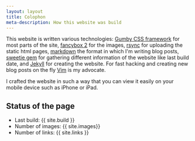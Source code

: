 ```yaml
---
layout: layout
title: Colophon
meta-description: How this website was build
---
```


This website is written various technologies: [Gumby CSS framework](http://gumbyframework.com/) for most parts of the site, [fancybox 2](http://fancyapps.com/fancybox/) for the images, [rsync](http://en.wikipedia.org/wiki/Rsync) for uploading the static html pages, [markdown](http://daringfireball.net/projects/markdown/) the format in which I'm writing blog posts, [sweetie gem](https://github.com/matthias-guenther/sweetie) for gathering different information of the website like last build date, and [Jekyll](http://jekyllrb.com) for creating the website. For fast hacking and creating new blog posts on the fly [Vim](http://www.vim.org) is my advocate.


I crafted the website in such a way that you can view it easily on your mobile device such as iPhone or iPad.


## Status of the page

- <span class="danger label">Last build:</span> {{ site.build }}
- <span class="warning label">Number of images:</span> {{ site.images}}
- <span class="success label">Number of links:</span> {{ site.links }}


